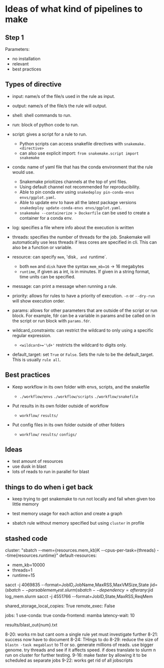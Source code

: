 # Ideas of what kind of pipelines to make

## Step 1

Parameters:
- no installation
- relevant
- best practices

## Types of directive
- input: name/s of the file/s used in the rule as input.

- output: name/s of the file/s the rule will output.

- shell: shell commands to run.

- run: block of python code to run.

- script: gives a script for a rule to run.
    - Python scripts can access snakefile directives with `snakemake.<directive>`
    - can also use explicit import: `from snakemake.script import snakemake`

- conda: name of yaml file that has the conda environment that the rule would use.
    - Snakemake prioitizes channels at the top of yml files.
    - Using default channel not recommended for reproducibility.
    - Able to pin conda env using `snakedeploy pin-conda-envs envs/ggplot.yaml`.
    - Able to update env to have all the latest package versions `snakedeploy update-conda-envs envs/ggplot.yaml`.
    - `snakemake --containerize > Dockerfile` can be used to create a container for a conda env.

- log: specifies a file where info about the execution is written

- threads: specifies the number of threads for the job. Snakemake will automatically use less threads if less cores are specified in cli. This can also be a function or variable.

- resource: can specify `mem`, 'disk`, and `runtime`.
    - both `mem` and `disk` have the syntax `mem_mb=16` -> 16 megabytes
    - `runtime`, if given as a int, is in minutes. If given in a string format, time units can be specified.

- message: can print a message when running a rule.

- priority: allows for rules to have a priority of execution. `-n` or `--dry-run` will show execution order.

- params: allows for other parameters that are outside of the script or run block. For example, fdr can be a variable in params and be called on in the script or run block with `params.fdr`.

- wildcard_constraints: can restrict the wildcard to only using a specific regular expression.
    - `<wildcard>='\d+'` restricts the wildcard to digits only.

- default_target: set `True` or `False`. Sets the rule to be the default_target. This is usually `rule all`.

## Best practices
- Keep workflow in its own folder with envs, scripts, and the snakefile
    - `./workflow/envs` `./workflow/scripts` `./workflow/snakefile`

- Put results in its own folder outside of workflow
    - `workflow/` `results/`

- Put config files in its own folder outside of other folders
    - `workflow/` `results/` `configs/`

## Ideas
- test amount of resources
- use dusk in blast
- lots of reads to run in parallel for blast


## things to do when i get back
- keep trying to get snakemake to run not locally and fail when given too little memory

- test memory usage for each action and create a graph

- sbatch rule without memory specified but using `cluster` in profile

## stashed code
cluster: "sbatch --mem={resources.mem_kb}K --cpus-per-task={threads} --time{resources.runtime}"
default-resources:
  - mem_kb=10000
  - threads=1
  - runtime=15

sacct -j 4069835 --format=JobID,JobName,MaxRSS,MaxVMSize,State
jid=$(sbatch --parsable mem_test.slurm)
sbatch --dependency=afterany:$jid log_mem.slurm
sacct -j 4551766 --format=JobID,State,MaxRSS,ReqMem

shared_storage_local_copies: True
remote_exec: False


jobs: 1
use-conda: true
conda-frontend: mamba
latency-wait: 10

results/blast_out{num}.txt

8-20: works rm but cant oom a single rule yet must investigate further
8-21: success now have to document
8-24: THings to do
8-29: reduce the size of `blastn -task megablast` to 11 or so. generate millions of reads. use bigger genome. try threads and see if it affects speed. if does translate to slurm n run on cluster for further testing.
9-16: make faster by allowing it to be scheduled as separate jobs
9-22: works get rid of all jobscripts

